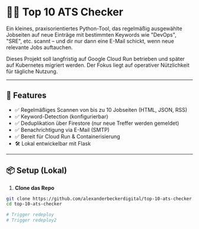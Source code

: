 # 🕵️‍♂️ Top 10 ATS Checker

Ein kleines, praxisorientiertes Python-Tool, das regelmäßig ausgewählte Jobseiten auf neue Einträge mit bestimmten Keywords wie "DevOps", "SRE", etc. scannt – und dir nur dann eine E-Mail schickt, wenn neue relevante Jobs auftauchen.

Dieses Projekt soll langfristig auf Google Cloud Run betrieben und später auf Kubernetes migriert werden. Der Fokus liegt auf operativer Nützlichkeit für tägliche Nutzung.

---

## 🚀 Features

- ✅ Regelmäßiges Scannen von bis zu 10 Jobseiten (HTML, JSON, RSS)
- ✅ Keyword-Detection (konfigurierbar)
- ✅ Deduplikation über Firestore (nur neue Treffer werden gemeldet)
- ✅ Benachrichtigung via E-Mail (SMTP)
- ✅ Bereit für Cloud Run & Containerisierung
- 🛠 Lokal entwickelbar mit Flask

---

## 📦 Setup (Lokal)

1. **Clone das Repo**

```bash
git clone https://github.com/alexanderbeckerdigital/top-10-ats-checker.git
cd top-10-ats-checker

# Trigger redeploy
# Trigger redeploy2
